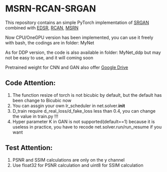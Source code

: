 # MSRN-RCAN-SRGAN
This repository contains an simple PyTorch implementation of [SRGAN](https://arxiv.org/abs/1609.04802) combined with
    [EDSR](https://arxiv.org/abs/1707.02921),
    [RCAN](https://arxiv.org/abs/1807.02758), 
    [MSRN](https://arxiv.org/abs/1904.10698)

Now CPU/OneGPU version has been implemented, you can use it freely with bash, the codings are in folder: MyNet 
  
As for DDP version, the code is also available in folder: MyNet_ddp but may not be easy to use, and it will coming soon 
  
Pretrained weight for CNN and GAN also offer [Google Drive](https://drive.google.com/drive/folders/1SM0gsugcjTfYDlYrIqyWXFZyYuA6LkXc?usp=sharing)


## Code Attention:
1. The function resize of torch is not bicubic by default, but the default has been change to Bicubic now
2. You can assgin your own lr_scheduler in net.solver.__init__
3. D_train require d_real_loss/d_fake_loss less than 0.4, you can change the value in train.py !!!
3. Hyper parameter K in GAN is not supported(default==1) because it is useless in practice, you have to recode net.solver.run/run_resume if you want


## Test Attention:
1. PSNR and SSIM calculations are only on the y channel
2. Use float32 for PSNR calculation and uint8 for SSIM calculation
